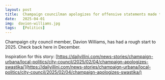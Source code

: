 ```yaml
---
layout: post
title:  Champaign councilman apologizes for offensive statements made to black man in the mirror
date:   2025-04-01
img:  davion-williams.jpg
tags:   [Politics]
---
```


Champaign city council member, Davion Williams, has had a rough start to 2025. Check back here in December.

Inspiration for this story: [https://dailyillini.com/news-stories/champaign-urbana/local-politics/city-council/2025/02/04/champaign-apologizes-swastika/](https://dailyillini.com/news-stories/champaign-urbana/local-politics/city-council/2025/02/04/champaign-apologizes-swastika/)
